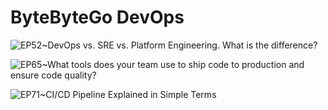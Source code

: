 # ByteByteGo DevOps

![EP52~DevOps vs. SRE vs. Platform Engineering. What is the difference?](https://ngte-superbed.oss-cn-beijing.aliyuncs.com/uPic/3k2P4GkiKjkX.webp)

![EP65~What tools does your team use to ship code to production and ensure code quality?](https://ngte-superbed.oss-cn-beijing.aliyuncs.com/uPic/2pv1pGdo2umb.webp)

![EP71~CI/CD Pipeline Explained in Simple Terms](https://ngte-superbed.oss-cn-beijing.aliyuncs.com/uPic/Id0xu41GMpfs.webp)
